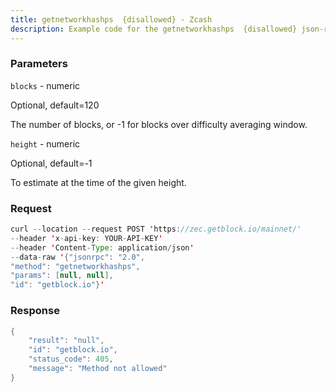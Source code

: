 ```yaml
---
title: getnetworkhashps  {disallowed} - Zcash
description: Example code for the getnetworkhashps  {disallowed} json-rpc method. Сomplete guide on how to use getnetworkhashps  {disallowed} json-rpc in GetBlock.io Web3 documentation.
---
```


### Parameters


`blocks` - numeric

Optional, default=120

The number of blocks, or -1 for blocks over difficulty averaging window.

`height` - numeric

Optional, default=-1

To estimate at the time of the given height.

### Request

``` java
curl --location --request POST 'https://zec.getblock.io/mainnet/' 
--header 'x-api-key: YOUR-API-KEY' 
--header 'Content-Type: application/json' 
--data-raw '{"jsonrpc": "2.0",
"method": "getnetworkhashps",
"params": [null, null],
"id": "getblock.io"}'
```

###  Response

``` java
{
    "result": "null",
    "id": "getblock.io",
    "status_code": 405,
    "message": "Method not allowed"
}
```


